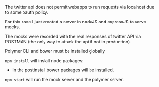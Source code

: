 The twitter api does not permit webapps to run requests via localhost due to some oauth policy.

For this case I just created a server in nodeJS and expressJS to serve mocks.

The mocks were recorded with the real responses of twitter API via POSTMAN (the only way to attack the api if not in production)

Polymer CLI and bower must be installed globally

`npm install` will install node packages:

* In the postinstall bower packages will be installed.

`npm start` will run the mock server and the polymer server.
